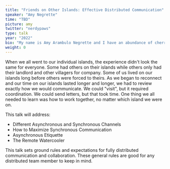 ```yaml
---
title: "Friends on Other Islands: Effective Distributed Communication"
speaker: "Amy Negrette"
time: "TBD"
picture: amy
twitter: "nerdypaws"
type: talk
year: "2022"
bio: "My name is Amy Arambulo Negrette and I have an abundance of cherries on my island. I've been an application developer for over nearly 15 years. Most recently, a serverless advocate and enthusiast!"
weight: 0
---
```


When we all went to our individual islands, the experience didn't look the same for everyone. Some had others on their islands while others only had their landlord and other villagers for company. Some of us lived on our islands long before others were forced to theirs. As we began to reconnect and our time on our islands lasted longer and longer, we had to review exactly how we would communicate. We could "visit", but it required coordination. We could send letters, but that took time. One thing we all needed to learn was how to work together, no matter which island we were on.

This talk will address:
* Different Asynchronous and Synchronous Channels
* How to Maximize Synchronous Communication
* Asynchronous Etiquette 
* The Remote Watercooler

This talk sets ground rules and expectations for fully distributed communication and collaboration. These general rules are good for any distributed team member to keep in mind.
